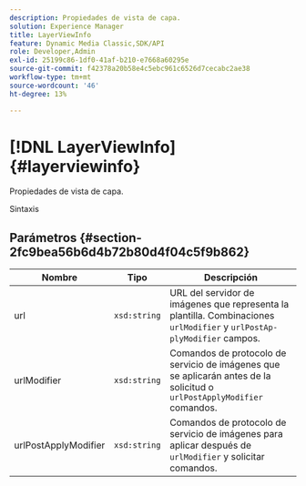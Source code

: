 ```yaml
---
description: Propiedades de vista de capa.
solution: Experience Manager
title: LayerViewInfo
feature: Dynamic Media Classic,SDK/API
role: Developer,Admin
exl-id: 25199c86-1df0-41af-b210-e7668a60295e
source-git-commit: f42378a20b58e4c5ebc961c6526d7cecabc2ae38
workflow-type: tm+mt
source-wordcount: '46'
ht-degree: 13%

---
```


# [!DNL LayerViewInfo]{#layerviewinfo}

Propiedades de vista de capa.

Sintaxis

## Parámetros {#section-2fc9bea56b6d4b72b80d4f04c5f9b862}

| Nombre | Tipo | Descripción |
|---|---|---|
| url | `xsd:string` | URL del servidor de imágenes que representa la plantilla. Combinaciones `urlModifier` y `urlPostAp- plyModifier` campos. |
| urlModifier | `xsd:string` | Comandos de protocolo de servicio de imágenes que se aplicarán antes de la solicitud o `urlPostApplyModifier` comandos. |
| urlPostApplyModifier | `xsd:string` | Comandos de protocolo de servicio de imágenes para aplicar después de `urlModifier` y solicitar comandos. |
